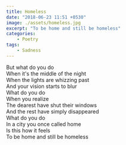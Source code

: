 ```yaml
---
title: Homeless
date: "2018-06-23 11:51 +0530"
image: ./assets/homeless.jpg
excerpt: "To be home and still be homeless"
categories:
    - Poetry
tags:
    - Sadness
---
```


But what do you do  
When it's the middle of the night  
When the lights are whizzing past  
And your vision starts to blur  
What do you do  
When you realize  
The dearest have shut their windows  
And the rest have simply disappeared  
What do you do  
In a city you once called home  
Is this how it feels  
To be home and still be homeless
